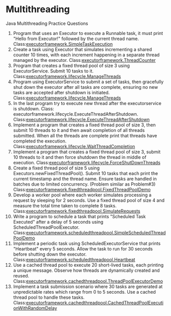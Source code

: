 # Multithreading
 Java Multithreading Practice Questions

1. Program that uses an Executor to execute a Runnable task, it must print "Hello from Executor!" followed by the current thread name. Class:[executorframework.SimpleTaskExecution](/src/executorframework/SimpleTaskExecution.java)
2. Create a task using Executor that simulates incrementing a shared counter 10 times, with each increment happening in a separate thread managed by the executor. Class:[executorframework.ThreadCounter](/src/executorframework/ThreadCounter.java)
3. Program that creates a fixed thread pool of size 3 using ExecutorService. Submit 10 tasks to it. Class:[executorframework.lifecycle.ManageThreads](/src/executorframework/lifecycle/ManageThreads.java)
4. Program using ExecutorService to submit a set of tasks, then gracefully shut down the executor after all tasks are complete, ensuring no new tasks are accepted after shutdown is initiated. Class:[executorframework.lifecycle.ManageThreads](/src/executorframework/lifecycle/ManageThreads.java)
5. In the last program try to execute new thread after the executorservice is shutdown. Class: executorframework.lifecycle.ExecuteThreadAfterShutdown. Class:[executorframework.lifecycle.ExecuteThreadAfterShutdown](/src/executorframework/lifecycle/ExecuteThreadAfterShutdown.java)
6. Implement a program that creates a fixed thread pool of size 3, then submit 10 threads to it and then await completion of all threads submitted. When all the threads are complete print that threads have completed the execution. Class:[executorframework.lifecycle.WaitThreadCompletion](/src/executorframework/lifecycle/WaitThreadCompletion.java)
7. Implement a program that creates a fixed thread pool of size 3, submit 10 threads to it and then force shutdown the thread in middle of execution. Class:[executorframework.lifecycle.ForceShutDownThreads](/src/executorframework/lifecycle/ForceShutDownThreads.java)
8. Create a fixed thread pool of size 5 using Executors.newFixedThreadPool(). Submit 10 tasks that each print the current timestamp and the thread name. Ensure tasks are handled in batches due to limited concurrency. (Problem similar as Problem#3) Class:[executorframework.fixedthreadpool.FixedThreadPoolDemo](/src/executorframework/fixedthreadpool/FixedThreadPoolDemo.java)
9. Develop a worker pool where each worker simulates processing a request by sleeping for 2 seconds. Use a fixed thread pool of size 4 and measure the total time taken to complete 8 tasks. Class:[executorframework.fixedthreadpool.SimulateRequests](/src/executorframework/fixedthreadpool/SimulateRequests.java)
10. Write a program to schedule a task that prints "Scheduled Task Executed" after a delay of 5 seconds using ScheduledThreadPoolExecutor. Class:[executorframework.scheduledthreadpool.SimpleScheduledThreadPoolDemo](/src/executorframework/scheduledthreadpool/SimpleScheduledThreadPoolDemo.java)
11. Implement a periodic task using ScheduledExecutorService that prints "Heartbeat" every 5 seconds. Allow the task to run for 30 seconds before shutting down the executor. Class:[executorframework.scheduledthreadpool.Heartbeat](/src/executorframework/scheduledthreadpool/Heartbeat.java)
12. Use a cached thread pool to execute 20 short-lived tasks, each printing a unique message. Observe how threads are dynamically created and reused. Class:[executorframework.cachedthreadpool.ThreadPoolExecutorDemo](/src/executorframework/cachedthreadpool/ThreadPoolExecutorDemo.java)
13. Implement a task submission scenario where 30 tasks are generated at unpredictable rates which range from 0 to 5 seconds. Use a cached thread pool to handle these tasks. Class:[executorframework.cachedthreadpool.CachedThreadPoolExecutionWithRandomDelay](/src/executorframework/cachedthreadpool/CachedThreadPoolExecutionWithRandomDelay.java)
